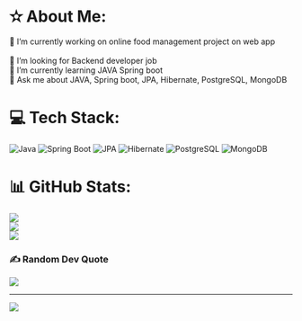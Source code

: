 # ✫ About Me:
 🔭 I’m currently working on online food management project on web app<br><br>🤝 I’m looking for Backend developer job<br>🌱 I’m currently learning JAVA Spring boot<br>💬 Ask me about JAVA, Spring boot, JPA, Hibernate, PostgreSQL, MongoDB


# 💻 Tech Stack:
![Java](https://img.shields.io/badge/java-%23ED8B00.svg?style=for-the-badge&logo=openjdk&logoColor=white) ![Spring Boot](https://img.shields.io/badge/Spring%20Boot-%236DB33F.svg?style=for-the-badge&logo=spring&logoColor=white) ![JPA](https://img.shields.io/badge/JPA-%23ED8B00.svg?style=for-the-badge&logo=java&logoColor=white) ![Hibernate](https://img.shields.io/badge/Hibernate-%232C2255.svg?style=for-the-badge&logo=hibernate&logoColor=white) ![PostgreSQL](https://img.shields.io/badge/PostgreSQL-%23336791.svg?style=for-the-badge&logo=postgresql&logoColor=white) ![MongoDB](https://img.shields.io/badge/MongoDB-%2347A248.svg?style=for-the-badge&logo=mongodb&logoColor=white)

# 📊 GitHub Stats:
![](https://github-readme-stats.vercel.app/api?username=p1ritamgrk&theme=dark&hide_border=false&include_all_commits=false&count_private=false)<br/>
![](https://github-readme-streak-stats.herokuapp.com/?user=p1ritamgrk&theme=dark&hide_border=false)<br/>
![](https://github-readme-stats.vercel.app/api/top-langs/?username=p1ritamgrk&theme=dark&hide_border=false&include_all_commits=false&count_private=false&layout=compact)

### ✍️ Random Dev Quote
![](https://quotes-github-readme.vercel.app/api?type=horizontal&theme=radical)

---
[![](https://visitcount.itsvg.in/api?id=P2ritamshrestha&icon=0&color=0)](https://visitcount.itsvg.in)

<!-- Proudly created with GPRM ( https://gprm.itsvg.in ) -->
